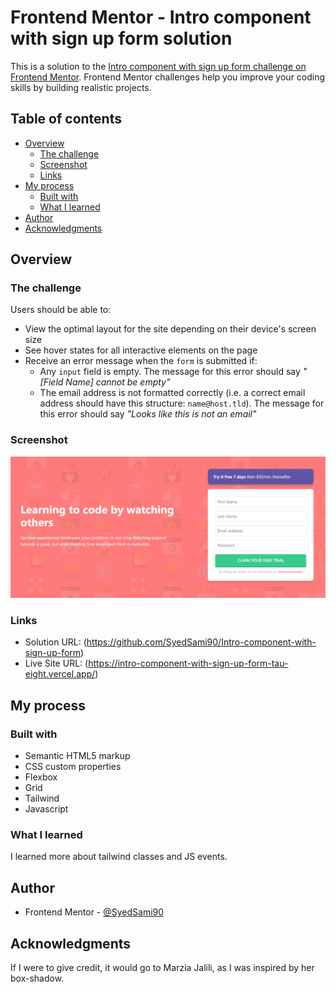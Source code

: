 # Frontend Mentor - Intro component with sign up form solution

This is a solution to the [Intro component with sign up form challenge on Frontend Mentor](https://www.frontendmentor.io/challenges/intro-component-with-signup-form-5cf91bd49edda32581d28fd1). Frontend Mentor challenges help you improve your coding skills by building realistic projects. 

## Table of contents

- [Overview](#overview)
  - [The challenge](#the-challenge)
  - [Screenshot](#screenshot)
  - [Links](#links)
- [My process](#my-process)
  - [Built with](#built-with)
  - [What I learned](#what-i-learned)
- [Author](#author)
- [Acknowledgments](#acknowledgments)


## Overview

### The challenge

Users should be able to:

- View the optimal layout for the site depending on their device's screen size
- See hover states for all interactive elements on the page
- Receive an error message when the `form` is submitted if:
  - Any `input` field is empty. The message for this error should say *"[Field Name] cannot be empty"*
  - The email address is not formatted correctly (i.e. a correct email address should have this structure: `name@host.tld`). The message for this error should say *"Looks like this is not an email"*

### Screenshot

![](./screenshot.png)


### Links

- Solution URL: (https://github.com/SyedSami90/Intro-component-with-sign-up-form)
- Live Site URL: (https://intro-component-with-sign-up-form-tau-eight.vercel.app/)

## My process

### Built with

- Semantic HTML5 markup
- CSS custom properties
- Flexbox
- Grid
- Tailwind
- Javascript



### What I learned

I learned more about tailwind classes and JS events.


## Author

- Frontend Mentor - [@SyedSami90](https://www.frontendmentor.io/profile/SyedSami90)


## Acknowledgments

If I were to give credit, it would go to Marzia Jalili, as I was inspired by her box-shadow.